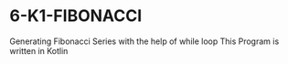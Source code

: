 # 6-K1-FIBONACCI

Generating Fibonacci Series with the help of while loop 
This Program is written in Kotlin 
